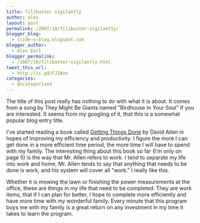 ```yaml
---
title: filibuster vigilantly
author: alex
layout: post
permalink: /2007/10/filibuster-vigilantly/
blogger_blog:
  - slide-o-blog.blogspot.com
blogger_author:
  - Alex Earl
blogger_permalink:
  - /2007/10/filibuster-vigilantly.html
tweet_this_url:
  - http://is.gd/FJIWze
categories:
  - Uncategorized
---
```

The title of this post really has nothing to do with what it is about. It comes from a song by They Might Be Giants named "Birdhouse In Your Soul" if you are interested. It seems from my googling of it, that this is a somewhat popular blog entry title.

I've started reading a book called [Getting Things Done][1] by David Allen in hopes of improving my efficiency and productivity. I figure the more I can get done in a more efficient time period, the more time I will have to spend with my family. The interesting thing about this book so far (I'm only on page 5) is the way that Mr. Allen refers to work. I tend to separate my life into work and home, Mr. Allen tends to say that anything that needs to be done is work, and his system will cover all "work." I really like this.

Whether it is mowing the lawn or finishing the power measurements at the office, these are things in my life that need to be completed. They are work items, that if I can plan for better, I hope to complete more efficiently and have more time with my wonderful family. Every minute that this program buys me with my family is a great return on any investment in my time it takes to learn the program.

 [1]: http://www.amazon.com/Getting-Things-Done-Stress-Free-Productivity/dp/0142000280/ref=pd_bbs_sr_1/103-9859024-0250244?ie=UTF8&s=books&qid=1191799496&sr=8-1
